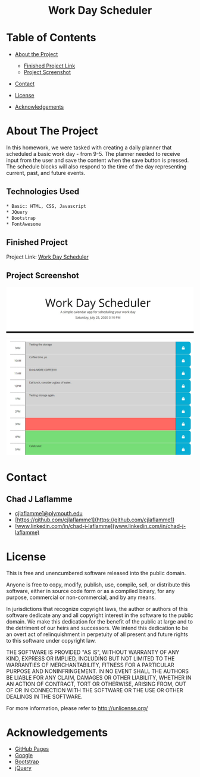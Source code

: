<h1 align="center">Work Day Scheduler</h1>


<!-- TABLE OF CONTENTS -->
# Table of Contents
* [About the Project](#about-the-project)
   
    * [Finished Project Link](#finished-project)
    * [Project Screenshot](#project-screenshot)
* [Contact](#contact)
* [License](#license)
* [Acknowledgements](#acknowledgements)



<!-- ABOUT THE PROJECT -->
# About The Project

In this homework, we were tasked with creating a daily planner that scheduled a basic work day - from 9-5.  The planner needed to receive input from the user and save the content when the save button is pressed.  The schedule blocks will also respond to the time of the day representing current, past, and future events.  


## Technologies Used
    * Basic: HTML, CSS, Javascript
    * JQuery
    * Bootstrap
    * FontAwesome


## Finished Project
Project Link: [Work Day Scheduler](https://cjlaflamme1.github.io/05_WorkDayScheduler/)


## Project Screenshot
![IntroBanner](title.jpg)
![Time blocks](timeblocks.jpg)


<!-- CONTACT -->
# Contact

## Chad J Laflamme
* [cjlaflamme1@plymouth.edu](cjlaflamme1@plymouth.edu)
* [https://github.com/cjlaflamme1](https://github.com/cjlaflamme1)
* [www.linkedin.com/in/chad-j-laflamme](www.linkedin.com/in/chad-j-laflamme)

<!-- License -->
# License

This is free and unencumbered software released into the public domain.

Anyone is free to copy, modify, publish, use, compile, sell, or
distribute this software, either in source code form or as a compiled
binary, for any purpose, commercial or non-commercial, and by any
means.

In jurisdictions that recognize copyright laws, the author or authors
of this software dedicate any and all copyright interest in the
software to the public domain. We make this dedication for the benefit
of the public at large and to the detriment of our heirs and
successors. We intend this dedication to be an overt act of
relinquishment in perpetuity of all present and future rights to this
software under copyright law.

THE SOFTWARE IS PROVIDED "AS IS", WITHOUT WARRANTY OF ANY KIND,
EXPRESS OR IMPLIED, INCLUDING BUT NOT LIMITED TO THE WARRANTIES OF
MERCHANTABILITY, FITNESS FOR A PARTICULAR PURPOSE AND NONINFRINGEMENT.
IN NO EVENT SHALL THE AUTHORS BE LIABLE FOR ANY CLAIM, DAMAGES OR
OTHER LIABILITY, WHETHER IN AN ACTION OF CONTRACT, TORT OR OTHERWISE,
ARISING FROM, OUT OF OR IN CONNECTION WITH THE SOFTWARE OR THE USE OR
OTHER DEALINGS IN THE SOFTWARE.

For more information, please refer to <http://unlicense.org/>


<!-- ACKNOWLEDGEMENTS -->
# Acknowledgements
* [GitHub Pages](https://pages.github.com)
* [Google](https://www.google.com/)
* [Bootstrap](https://bootstrap.com/)
* [jQuery](https://jquery.com/)
